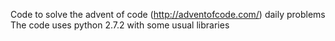 Code to solve the advent of code (http://adventofcode.com/) daily problems
The code uses python 2.7.2 with some usual libraries
